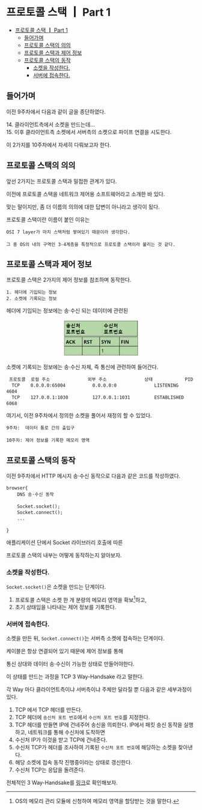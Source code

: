 # 프로토콜 스택 ┃ Part 1

- [프로토콜 스택 ┃ Part 1](#프로토콜-스택--part-1)
  - [들어가며](#들어가며)
  - [프로토콜 스택의 의의](#프로토콜-스택의-의의)
  - [프로토콜 스택과 제어 정보](#프로토콜-스택과-제어-정보)
  - [프로토콜 스택의 동작](#프로토콜-스택의-동작)
    - [소켓을 작성한다.](#소켓을-작성한다)
    - [서버에 접속한다.](#서버에-접속한다)

## 들어가며

이전 9주차에서 다음과 같이 글을 종단하였다.

<dl><dt>
14. 클라이언트측에서 소켓을 만드는데...
<br/>
15. 이후 클라이언트측 소켓에서 서버측의 소켓으로 파이프 연결을 시도한다.
</dt></dl>

이 2가지를 10주차에서 자세히 다뤄보고자 한다.

## 프로토콜 스택의 의의

앞선 2가지는 프로토콜 스택과 밀접한 관계가 있다.

이전에 프로토콜 스택을 네트워크 제어용 소프트웨어라고 소개한 바 있다.

맞는 말이지만, 좀 더 이름의 의의에 대한 답변이 아니라고 생각이 됬다.

프로토콜 스택이란 이름이 붙인 이유는

    OSI 7 layer가 마치 스택처럼 쌓여있기 때문이라 생각한다.

    그 중 OS의 내의 구역인 3-4계층을 특정적으로 프로토콜 스택이라 불리는 것 같다.

## 프로토콜 스택과 제어 정보

프로토콜 스택은 2가지의 제어 정보를 참조하며 동작한다.

    1. 헤더에 기입되는 정보
    2. 소켓에 기록되는 정보

헤더에 기입되는 정보에는 송·수신 되는 데이터에 관련된
            
<center>
<img width="40%" src="assets/tcp-header.jpg">
</center>

소켓에 기록되는 정보에는 송·수신 자체, 즉 통신에 관련하여 들어간다.

```shell
 프로토콜  로컬 주소              외부 주소              상태            PID
  TCP    0.0.0.0:65004          0.0.0.0:0              LISTENING       4604
  TCP    127.0.0.1:1030         127.0.0.1:1031         ESTABLISHED     6068
```

여기서, 이전 9주차에서 정의한 소켓을 풀어서 재정의 할 수 있었다.

    9주차:  데이터 통로 간의 출입구

    10주차: 제어 정보를 기록한 메모리 영역

## 프로토콜 스택의 동작

이전 9주차에서 HTTP 메시지 송·수신 동작으로 다음과 같은 코드를 작성하였다.

```
browser{
    DNS 송·수신 동작

    Socket.socket();  
    Socket.connect(); 
    ...

}
```
애플리케이션 단에서 Socket 라이브러리 호출에 따른 

프로토콜 스택의 내부는 어떻게 동작하는지 알아보자.

### 소켓을 작성한다.

`Socket.socket()`은 소켓을 만드는 단계이다.

1. 프로토콜 스택은 소켓 한 개 분량의 메모리 영역을 확보[^memory-allocate]하고,    
2. 초기 상태임을 나타내는 제어 정보를 기록한다.

[^memory-allocate]: OS의 메모리 관리 모듈에 신청하여 메모리 영역을 할당받는 것을 말한다.

### 서버에 접속한다.

소켓을 만든 뒤, `Socket.connect()`는 서버측 소켓에 접속하는 단계이다.

케이블은 항상 연결되어 있기 때문에 제어 정보를 통해 

통신 상대와 데이터 송·수신이 가능한 상태로 만들어야한다.

이 상태를 만드는 과정을 TCP 3 Way-Handsake 라고 말한다.

각 Way 마다 클라이언트측이냐 서버측이냐 주체만 달라질 뿐 다음과 같은 세부과정이 있다.

1. TCP 에서 TCP 헤더를 만든다.
2. TCP 헤더에 `송신처 포트 번호`에서 `수신처 포트 번호`를 지정한다.
3. TCP 헤더를 만들면 IP에 건네주어 송신을 의뢰한다. 
   IP에서 패킷 송신 동작을 실행하고, 네트워크를 통해 수신처에 도착하면
4. 수신처 IP가 이것을 받고 TCP에 건네준다.
5. 수신처 TCP가 헤더를 조사하여 기록된 `수신처 포트 번호`에 해당하는 소켓을 찾아낸다.
6. 해당 소켓에 접속 동작 진행중이라는 상태로 갱신한다.
7. 수신처 TCP는 응답을 돌려준다.

전체적인 3 Way-Handsake를 [링크](https://slides.com/kimyongki/deck-6258c3/embed)로 확인해보자.